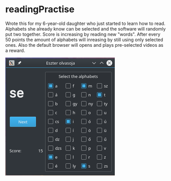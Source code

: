 # readingPractise

Wrote this for my 6-year-old daughter who just started to learn how to read.
Alphabets she already know can be selected and the software will randomly put two together.
Score is increasing by reading new "words".
After every 50 points the amount of alphabets will inreasing by still using only selected ones.
Also the default browser will opens and plays pre-selected videos as a reward.

![Screenshot](img/readingPractise.png)
